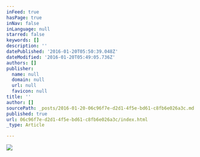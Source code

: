 ```yaml
---
inFeed: true
hasPage: true
inNav: false
inLanguage: null
starred: false
keywords: []
description: ''
datePublished: '2016-01-20T05:50:39.048Z'
dateModified: '2016-01-20T05:49:05.736Z'
authors: []
publisher:
  name: null
  domain: null
  url: null
  favicon: null
title: ''
author: []
sourcePath: _posts/2016-01-20-06c96f7e-d2d1-4f5e-bd61-c8fb6e026a3c.md
published: true
url: 06c96f7e-d2d1-4f5e-bd61-c8fb6e026a3c/index.html
_type: Article

---
```

![](https://the-grid-user-content.s3-us-west-2.amazonaws.com/e40137c6-4144-4165-861a-a273129bf97e.jpg)